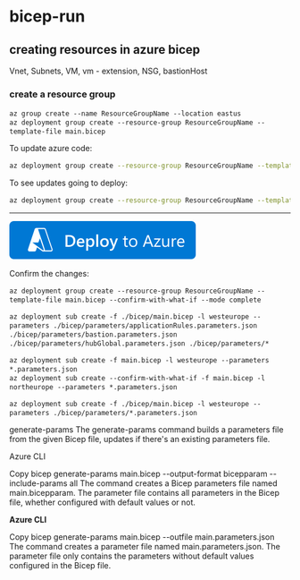 # bicep-run

## creating resources in azure bicep
Vnet, Subnets, VM, vm - extension, NSG, bastionHost

### create a resource group

```azcli
az group create --name ResourceGroupName --location eastus
az deployment group create --resource-group ResourceGroupName --template-file main.bicep
```

To update azure code:

```bash
az deployment group create --resource-group ResourceGroupName --template-file main.bicep --mode complete
```

To see updates going to deploy:
```bash
az deployment group create --resource-group ResourceGroupName --template-file main.bicep --what-if --mode complete
```
---
[![Deploy To Azure](https://raw.githubusercontent.com/Azure/azure-quickstart-templates/master/1-CONTRIBUTION-GUIDE/images/deploytoazure.svg?sanitize=true)](https://portal.azure.com/)

Confirm the changes:
```
az deployment group create --resource-group ResourceGroupName --template-file main.bicep --confirm-with-what-if --mode complete

```

```
az deployment sub create -f ./bicep/main.bicep -l westeurope --parameters ./bicep/parameters/applicationRules.parameters.json ./bicep/parameters/bastion.parameters.json ./bicep/parameters/hubGlobal.parameters.json ./bicep/parameters/*
```

```
az deployment sub create -f main.bicep -l westeurope --parameters *.parameters.json
az deployment sub create --confirm-with-what-if -f main.bicep -l northeurope --parameters *.parameters.json
```

```
az deployment sub create -f ./bicep/main.bicep -l westeurope --parameters ./bicep/parameters/*.parameters.json
```

generate-params
The generate-params command builds a parameters file from the given Bicep file, updates if there's an existing parameters file.

Azure CLI

Copy
bicep generate-params main.bicep --output-format bicepparam --include-params all
The command creates a Bicep parameters file named main.bicepparam. The parameter file contains all parameters in the Bicep file, whether configured with default values or not.


**Azure CLI**

Copy
bicep generate-params main.bicep --outfile main.parameters.json
The command creates a parameter file named main.parameters.json. The parameter file only contains the parameters without default values configured in the Bicep file.
